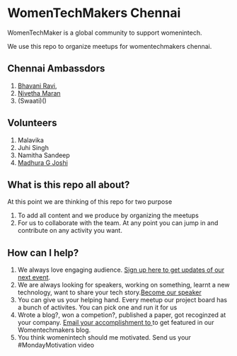 # WomenTechMakers Chennai

WomenTechMaker is a global community to support womenintech.

We use this repo to organize meetups for womentechmakers chennai.

## Chennai Ambassdors

1. [Bhavani Ravi](bhavaniravi.com), 
2. [Nivetha Maran]()  
3. (Swaati)()

## Volunteers 

1. Malavika
2. Juhi Singh
3. Namitha Sandeep
4. [Madhura G Joshi](twitter.com/madhuragj)

## What is this repo all about?

At this point we are thinking of this repo for two purpose

1. To add all content and we produce by organizing the meetups
2. For us to collaborate with the team. At any point you can jump in and contribute on any activity you want.

## How can I help?

1. We always love engaging audience. [Sign up here to get updates of our next event](<form link goes here>).
2. We are always looking for speakers, working on something, learnt a new technology, want to share your tech story.[Become our speaker](<Speaker link here>)
3. You can give us your helping hand. Every meetup our project board has a bunch of activites. You can pick one and run it for us
4. Wrote a blog?, won a competion?, published a paper, got recoginzed at your company. [Email your accomplishment to <email>]() to get featured in our Womentechmakers blog.
5. You think womenintech should me motivated. Send us your #MondayMotivation video
